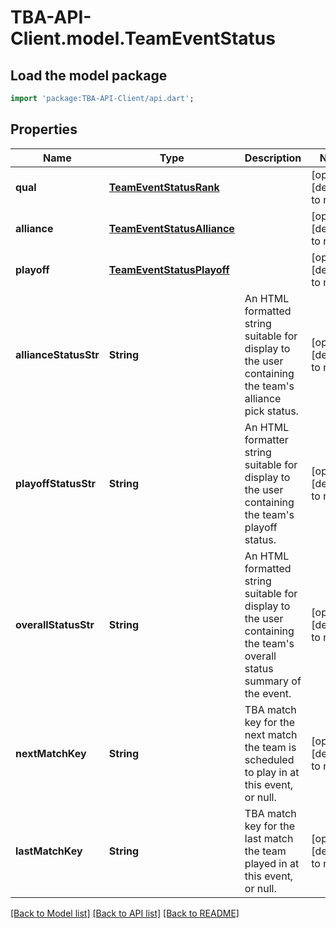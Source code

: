 # TBA-API-Client.model.TeamEventStatus

## Load the model package
```dart
import 'package:TBA-API-Client/api.dart';
```

## Properties
Name | Type | Description | Notes
------------ | ------------- | ------------- | -------------
**qual** | [**TeamEventStatusRank**](TeamEventStatusRank.md) |  | [optional] [default to null]
**alliance** | [**TeamEventStatusAlliance**](TeamEventStatusAlliance.md) |  | [optional] [default to null]
**playoff** | [**TeamEventStatusPlayoff**](TeamEventStatusPlayoff.md) |  | [optional] [default to null]
**allianceStatusStr** | **String** | An HTML formatted string suitable for display to the user containing the team&#39;s alliance pick status. | [optional] [default to null]
**playoffStatusStr** | **String** | An HTML formatter string suitable for display to the user containing the team&#39;s playoff status. | [optional] [default to null]
**overallStatusStr** | **String** | An HTML formatted string suitable for display to the user containing the team&#39;s overall status summary of the event. | [optional] [default to null]
**nextMatchKey** | **String** | TBA match key for the next match the team is scheduled to play in at this event, or null. | [optional] [default to null]
**lastMatchKey** | **String** | TBA match key for the last match the team played in at this event, or null. | [optional] [default to null]

[[Back to Model list]](../README.md#documentation-for-models) [[Back to API list]](../README.md#documentation-for-api-endpoints) [[Back to README]](../README.md)


